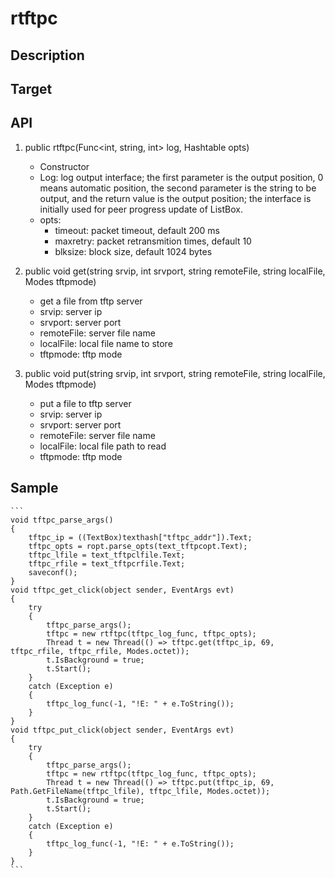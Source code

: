# rtftpc

## Description

## Target

## API
1. public rtftpc(Func<int, string, int> log, Hashtable opts)
    - Constructor
    - Log: log output interface; the first parameter is the output position, 0 means automatic position, the second parameter is the string to be output, and the return value is the output position; the interface is initially used for peer progress update of ListBox.
    - opts:
        - timeout: packet timeout, default 200 ms
        - maxretry: packet retransmition times, default 10
        - blksize: block size, default 1024 bytes

2. public void get(string srvip, int srvport, string remoteFile, string localFile, Modes tftpmode)
    - get a file from tftp server
    - srvip: server ip
    - srvport: server port
    - remoteFile: server file name
    - localFile: local file name to store
    - tftpmode: tftp mode

3. public void put(string srvip, int srvport, string remoteFile, string localFile, Modes tftpmode)
    - put a file to tftp server
    - srvip: server ip
    - srvport: server port
    - remoteFile: server file name
    - localFile: local file path to read
    - tftpmode: tftp mode

## Sample
    ```
    void tftpc_parse_args()
    {
        tftpc_ip = ((TextBox)texthash["tftpc_addr"]).Text;
        tftpc_opts = ropt.parse_opts(text_tftpcopt.Text);
        tftpc_lfile = text_tftpclfile.Text;
        tftpc_rfile = text_tftpcrfile.Text;
        saveconf();
    }
    void tftpc_get_click(object sender, EventArgs evt)
    {
        try
        {
            tftpc_parse_args();
            tftpc = new rtftpc(tftpc_log_func, tftpc_opts);
            Thread t = new Thread(() => tftpc.get(tftpc_ip, 69, tftpc_rfile, tftpc_rfile, Modes.octet));
            t.IsBackground = true;
            t.Start();
        }
        catch (Exception e)
        {
            tftpc_log_func(-1, "!E: " + e.ToString());
        }
    }
    void tftpc_put_click(object sender, EventArgs evt)
    {
        try
        {
            tftpc_parse_args();
            tftpc = new rtftpc(tftpc_log_func, tftpc_opts);
            Thread t = new Thread(() => tftpc.put(tftpc_ip, 69, Path.GetFileName(tftpc_lfile), tftpc_lfile, Modes.octet));
            t.IsBackground = true;
            t.Start();
        }
        catch (Exception e)
        {
            tftpc_log_func(-1, "!E: " + e.ToString());
        }
    }
    ```